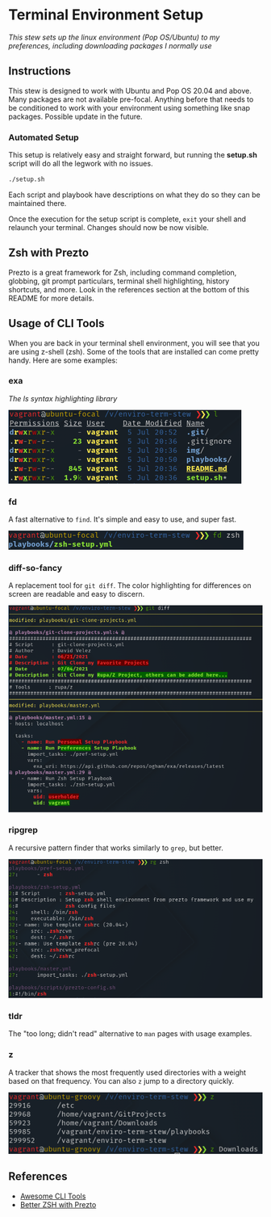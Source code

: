 # Terminal Environment Setup
*This stew sets up the linux environment (Pop OS/Ubuntu) to my preferences, including downloading packages I normally use*


## Instructions

This stew is designed to work with Ubuntu and Pop OS 20.04 and above. Many packages are not available pre-focal. Anything before that needs to be conditioned to work with your environment using something like snap packages. Possible update in the future.

### Automated Setup

This setup is relatively easy and straight forward, but running the **setup.sh** script will do all the legwork with no issues.

```bash
./setup.sh
```

Each script and playbook have descriptions on what they do so they can be maintained there.

Once the execution for the setup script is complete, `exit` your shell and relaunch your terminal. Changes should now be now visible.


## Zsh with Prezto

Prezto is a great framework for Zsh, including command completion, globbing, git prompt particulars, terminal shell highlighting, history shortcuts, and more. Look in the references section at the bottom of this README for more details.


## Usage of CLI Tools

When you are back in your terminal shell environment, you will see that you are using z-shell (zsh). Some of the tools that are installed can come pretty handy. Here are some examples:

### exa

*The ls syntax highlighting library*

![exa](./img/exa.png)

### fd

A fast alternative to `find`. It's simple and easy to use, and super fast.

![fd](./img/fd.png)

### diff-so-fancy

A replacement tool for `git diff`. The color highlighting for differences on screen are readable and easy to discern.

![diff-so-fancy](./img/gitdiff.png)

### ripgrep

A recursive pattern finder that works similarly to `grep`, but better.

![ripgrep](./img/ripgrep.png)

### tldr

The "too long; didn't read" alternative to `man` pages with usage examples.

### z

A tracker that shows the most frequently used directories with a weight based on that frequency. You can also `z` jump to a directory quickly.

![z](./img/z.png)


## References

- [Awesome CLI Tools](https://www.vimfromscratch.com/articles/awesome-command-line-tools/)
- [Better ZSH with Prezto](https://wikimatze.de/better-zsh-with-prezto/)
